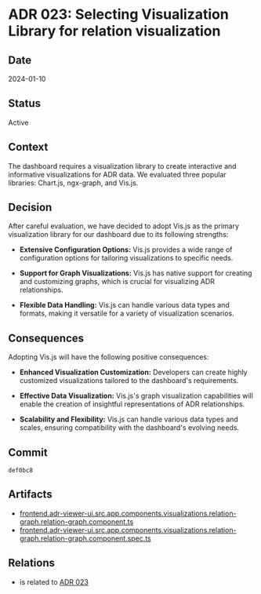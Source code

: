 # ADR 023: Selecting Visualization Library for relation visualization

## Date

2024-01-10

## Status

Active

## Context

The dashboard requires a visualization library to create interactive and informative visualizations for ADR data. We evaluated three popular libraries: Chart.js, ngx-graph, and Vis.js.

## Decision

After careful evaluation, we have decided to adopt Vis.js as the primary visualization library for our dashboard due to its following strengths:

- **Extensive Configuration Options:** Vis.js provides a wide range of configuration options for tailoring visualizations to specific needs.

- **Support for Graph Visualizations:** Vis.js has native support for creating and customizing graphs, which is crucial for visualizing ADR relationships.

- **Flexible Data Handling:** Vis.js can handle various data types and formats, making it versatile for a variety of visualization scenarios.

## Consequences

Adopting Vis.js will have the following positive consequences:

- **Enhanced Visualization Customization:** Developers can create highly customized visualizations tailored to the dashboard's requirements.

- **Effective Data Visualization:** Vis.js's graph visualization capabilities will enable the creation of insightful representations of ADR relationships.

- **Scalability and Flexibility:** Vis.js can handle various data types and scales, ensuring compatibility with the dashboard's evolving needs.

## Commit

`def0bc8`

## Artifacts

- [frontend.adr-viewer-ui.src.app.components.visualizations.relation-graph.relation-graph.component.ts](../../frontend/adr-viewer-ui/src/app/components/visualizations/relation-graph/relation-graph.component.ts)
- [frontend.adr-viewer-ui.src.app.components.visualizations.relation-graph.relation-graph.component.spec.ts](../../frontend/adr-viewer-ui/src/app/components/visualizations/relation-graph/relation-graph.component.spec.ts)


## Relations

- is related to [ADR 023](adr-023.md)